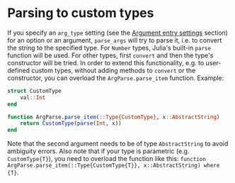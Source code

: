 # Parsing to custom types

If you specify an `arg_type` setting (see the [Argument entry settings](@ref) section) for an
option or an argument, `parse_args` will try to parse it, i.e. to convert the string to the
specified type. For `Number` types, Julia's built-in `parse` function will be used. For other
types, first `convert` and then the type's constructor will be tried. In order to extend this
functionality, e.g. to user-defined custom types, without adding methods to `convert` or the
constructor, you can overload the `ArgParse.parse_item` function. Example:

```julia
struct CustomType
    val::Int
end

function ArgParse.parse_item(::Type{CustomType}, x::AbstractString)
    return CustomType(parse(Int, x))
end
```

Note that the second argument needs to be of type `AbstractString` to avoid ambiguity errors. Also
note that if your type is parametric (e.g. `CustomType{T}`), you need to overload the function like
this: `function ArgParse.parse_item(::Type{CustomType{T}}, x::AbstractString) where {T}`.
